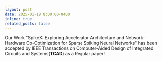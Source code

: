 ```yaml
---
layout: post
date: 2025-01-18 8:00:00-0400
inline: true
related_posts: false
---
```

Our Work "SpikeX: Exploring Accelerator Architecture and Network-Hardware Co-Optimization for Sparse Spiking Neural Networks" has been accepted by IEEE Transactions on Computer-Aided Design of Integrated Circuits and Systems(**TCAD**) as a Regular paper!

